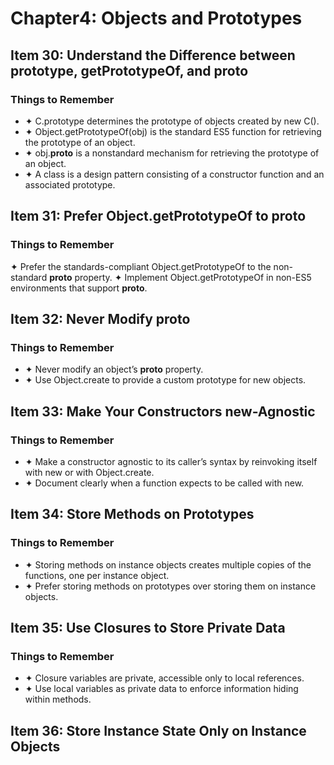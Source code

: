 # Chapter4: Objects and Prototypes

## Item 30: Understand the Difference between prototype, getPrototypeOf, and __proto__

### Things to Remember
- ✦ C.prototype determines the prototype of objects created by new C(). 
- ✦ Object.getPrototypeOf(obj) is the standard ES5 function for retrieving the prototype of an object.
- ✦ obj.__proto__ is a nonstandard mechanism for retrieving the prototype of an object.
- ✦ A class is a design pattern consisting of a constructor function and an associated prototype.

## Item 31: Prefer Object.getPrototypeOf to __proto__

### Things to Remember
✦ Prefer the standards-compliant Object.getPrototypeOf to the non-standard __proto__ property.
✦ Implement Object.getPrototypeOf in non-ES5 environments that support __proto__.

## Item 32: Never Modify __proto__

### Things to Remember
- ✦ Never modify an object’s __proto__ property.
- ✦ Use Object.create to provide a custom prototype for new objects.

## Item 33: Make Your Constructors new-Agnostic

### Things to Remember
- ✦ Make a constructor agnostic to its caller’s syntax by reinvoking itself with new or with Object.create.
- ✦ Document clearly when a function expects to be called with new.

## Item 34: Store Methods on Prototypes

### Things to Remember
- ✦ Storing methods on instance objects creates multiple copies of the functions, one per instance object.
- ✦ Prefer storing methods on prototypes over storing them on instance objects.

## Item 35: Use Closures to Store Private Data

### Things to Remember
- ✦ Closure variables are private, accessible only to local references.
- ✦ Use local variables as private data to enforce information hiding within methods.

## Item 36: Store Instance State Only on Instance Objects


